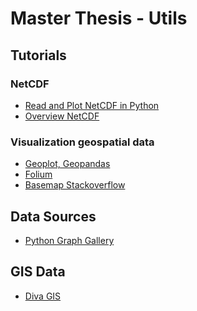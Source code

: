 # Master Thesis - Utils 
## Tutorials

### NetCDF
- [Read and Plot NetCDF in Python](https://opensourceoptions.com/blog/a-better-way-to-read-netcdf-with-python-rioxarray/)
- [Overview NetCDF](https://towardsdatascience.com/read-netcdf-data-with-python-901f7ff61648)

### Visualization geospatial data
- [Geoplot, Geopandas](https://towardsdatascience.com/visualizing-geospatial-data-in-python-e070374fe621)
- [Folium](https://medium.datadriveninvestor.com/visualising-geospatial-data-with-python-d3b1c519f31)
- [Basemap Stackoverflow](https://stackoverflow.com/questions/61325849/how-can-i-visualize-data-on-map-using-just-country-and-region-in-python
)


## Data Sources
- [Python Graph Gallery](https://www.python-graph-gallery.com/315-a-world-map-of-surf-tweets)

## GIS Data
- [Diva GIS](https://www.diva-gis.org/datadown)






